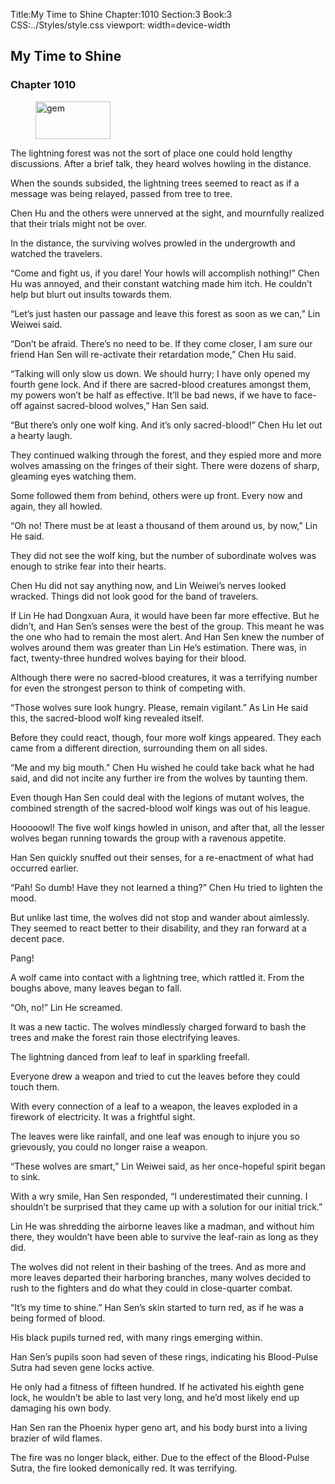 Title:My Time to Shine 
Chapter:1010 
Section:3 
Book:3 
CSS:../Styles/style.css 
viewport: width=device-width
  
## My Time to Shine
### Chapter 1010
  
<figure>
	<img src="../Images/gem.gif" alt="gem" id="gem" width="120" height="60" />
</figure>
  

  
The lightning forest was not the sort of place one could hold lengthy discussions. After a brief talk, they heard wolves howling in the distance.

When the sounds subsided, the lightning trees seemed to react as if a message was being relayed, passed from tree to tree.

Chen Hu and the others were unnerved at the sight, and mournfully realized that their trials might not be over.

In the distance, the surviving wolves prowled in the undergrowth and watched the travelers.

“Come and fight us, if you dare! Your howls will accomplish nothing!” Chen Hu was annoyed, and their constant watching made him itch. He couldn’t help but blurt out insults towards them.

“Let’s just hasten our passage and leave this forest as soon as we can,” Lin Weiwei said.

“Don’t be afraid. There’s no need to be. If they come closer, I am sure our friend Han Sen will re-activate their retardation mode,” Chen Hu said.

“Talking will only slow us down. We should hurry; I have only opened my fourth gene lock. And if there are sacred-blood creatures amongst them, my powers won’t be half as effective. It’ll be bad news, if we have to face-off against sacred-blood wolves,” Han Sen said.

“But there’s only one wolf king. And it’s only sacred-blood!” Chen Hu let out a hearty laugh.

They continued walking through the forest, and they espied more and more wolves amassing on the fringes of their sight. There were dozens of sharp, gleaming eyes watching them.

Some followed them from behind, others were up front. Every now and again, they all howled.

“Oh no! There must be at least a thousand of them around us, by now,” Lin He said.

They did not see the wolf king, but the number of subordinate wolves was enough to strike fear into their hearts.

Chen Hu did not say anything now, and Lin Weiwei’s nerves looked wracked. Things did not look good for the band of travelers.

If Lin He had Dongxuan Aura, it would have been far more effective. But he didn’t, and Han Sen’s senses were the best of the group. This meant he was the one who had to remain the most alert. And Han Sen knew the number of wolves around them was greater than Lin He’s estimation. There was, in fact, twenty-three hundred wolves baying for their blood.

Although there were no sacred-blood creatures, it was a terrifying number for even the strongest person to think of competing with.

“Those wolves sure look hungry. Please, remain vigilant.” As Lin He said this, the sacred-blood wolf king revealed itself.

Before they could react, though, four more wolf kings appeared. They each came from a different direction, surrounding them on all sides.

“Me and my big mouth.” Chen Hu wished he could take back what he had said, and did not incite any further ire from the wolves by taunting them.

Even though Han Sen could deal with the legions of mutant wolves, the combined strength of the sacred-blood wolf kings was out of his league.

Hooooowl! The five wolf kings howled in unison, and after that, all the lesser wolves began running towards the group with a ravenous appetite.

Han Sen quickly snuffed out their senses, for a re-enactment of what had occurred earlier.

“Pah! So dumb! Have they not learned a thing?” Chen Hu tried to lighten the mood.

But unlike last time, the wolves did not stop and wander about aimlessly. They seemed to react better to their disability, and they ran forward at a decent pace.

Pang!

A wolf came into contact with a lightning tree, which rattled it. From the boughs above, many leaves began to fall.

“Oh, no!” Lin He screamed.

It was a new tactic. The wolves mindlessly charged forward to bash the trees and make the forest rain those electrifying leaves.

The lightning danced from leaf to leaf in sparkling freefall.

Everyone drew a weapon and tried to cut the leaves before they could touch them.

With every connection of a leaf to a weapon, the leaves exploded in a firework of electricity. It was a frightful sight.

The leaves were like rainfall, and one leaf was enough to injure you so grievously, you could no longer raise a weapon.

“These wolves are smart,” Lin Weiwei said, as her once-hopeful spirit began to sink.

With a wry smile, Han Sen responded, “I underestimated their cunning. I shouldn’t be surprised that they came up with a solution for our initial trick.”

Lin He was shredding the airborne leaves like a madman, and without him there, they wouldn’t have been able to survive the leaf-rain as long as they did.

The wolves did not relent in their bashing of the trees. And as more and more leaves departed their harboring branches, many wolves decided to rush to the fighters and do what they could in close-quarter combat.

“It’s my time to shine.” Han Sen’s skin started to turn red, as if he was a being formed of blood.

His black pupils turned red, with many rings emerging within.

Han Sen’s pupils soon had seven of these rings, indicating his Blood-Pulse Sutra had seven gene locks active.

He only had a fitness of fifteen hundred. If he activated his eighth gene lock, he wouldn’t be able to last very long, and he’d most likely end up damaging his own body.

Han Sen ran the Phoenix hyper geno art, and his body burst into a living brazier of wild flames.

The fire was no longer black, either. Due to the effect of the Blood-Pulse Sutra, the fire looked demonically red. It was terrifying.